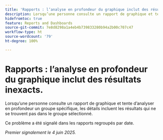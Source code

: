 ```yaml
---
title: 'Rapports : l’analyse en profondeur du graphique inclut des résultats inexacts.'
description: Lorsqu’une personne consulte un rapport de graphique et tente d’analyser en profondeur un groupe spécifique, les détails incluent les résultats qui ne se trouvent pas dans le groupe sélectionné.
hidefromtoc: true
feature: Reports and Dashboards
source-git-commit: 7e8d8298a1a4eb4b739833280b94a2b00c707c47
workflow-type: ht
source-wordcount: '79'
ht-degree: 100%

---
```



# Rapports : l’analyse en profondeur du graphique inclut des résultats inexacts.

Lorsqu’une personne consulte un rapport de graphique et tente d’analyser en profondeur un groupe spécifique, les détails incluent les résultats qui ne se trouvent pas dans le groupe sélectionné.

Ce problème a été signalé dans les rapports regroupés par date.

_Premier signalement le 4 juin 2025._
